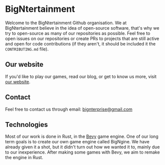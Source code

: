 # BigNtertainment

Welcome to the BigNtertainment Github organisation.
We at BigNtertainment believe in the idea of open-source software, that's why we try to open-source as many of our repositories as possible.
Feel free to open issues on our repositories or create PRs to projects that are still active and open for code contributions
(if they aren't, it should be included it the `CONTRIBUTING.md` file).

## Our website

If you'd like to play our games, read our blog, or get to know us more, visit [our website](BigNtertainment.github.io).

## Contact

Feel free to contact us through email: bignterprise@gmail.com

## Technologies

Most of our work is done in Rust, in the [Bevy](https://github.com/bevyengine/bevy) game engine. One of our long term goals is to create our own game engine
called BigNgine. We have already given it a shot, but it didn't turn out how we wanted it to, mainly due to our inexperience. After making some games with Bevy,
we aim to remake the engine in Rust.
